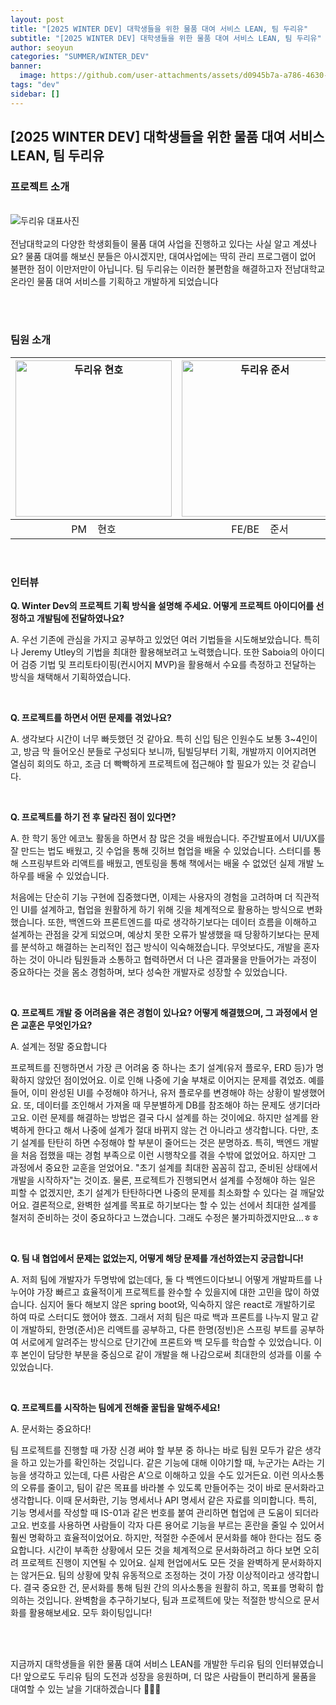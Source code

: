 ```yaml
---
layout: post
title: "[2025 WINTER DEV] 대학생들을 위한 물품 대여 서비스 LEAN, 팀 두리유"
subtitle: "[2025 WINTER DEV] 대학생들을 위한 물품 대여 서비스 LEAN, 팀 두리유"
author: seoyun
categories: "SUMMER/WINTER_DEV"
banner:
  image: https://github.com/user-attachments/assets/d0945b7a-a786-4630-94c8-f84a092b9a1b
tags: "dev"
sidebar: []
---
```


## [2025 WINTER DEV] 대학생들을 위한 물품 대여 서비스 LEAN, 팀 두리유


### 프로젝트 소개

<br/>
<img src="https://github.com/user-attachments/assets/d0945b7a-a786-4630-94c8-f84a092b9a1b" alt="두리유 대표사진" />
<br/><br/>
전남대학교의 다양한 학생회들이 물품 대여 사업을 진행하고 있다는 사실 알고 계셨나요? 물품 대여를 해보신 분들은 아시겠지만, 대여사업에는 딱히 관리 프로그램이 없어 불편한 점이 이만저만이 아닙니다. 팀 두리유는 이러한 불편함을 해결하고자 전남대학교 온라인 물품 대여 서비스를 기획하고 개발하게 되었습니다

<br/><br/>

### 팀원 소개

| <img src="https://github.com/user-attachments/assets/25153abf-435a-443e-a370-8f027bcc5c11" alt="두리유 현호" width="250" /> | <img src="https://github.com/user-attachments/assets/3af091f0-15c0-4886-87b9-873df1a66189" alt="두리유 준서" width="250" /> | <img src="https://github.com/user-attachments/assets/08e0d19f-b7c3-4265-96d0-e87dab569004" alt="두리유 정빈" width="250" /> |
| :-----------------------------------------------------------------------------------------------------------------------: | :-----------------------------------------------------------------------------------------------------------------------: | :-----------------------------------------------------------------------------------------------------------------------: |
|                                                 PM &nbsp;&nbsp;&nbsp;현호                                                 |                                                 FE/BE &nbsp;&nbsp;&nbsp;준서                                                 |                                                 FE/BE &nbsp;&nbsp;&nbsp;정빈                                                 |


<br/>

### 인터뷰

**Q. Winter Dev의 프로젝트 기획 방식을 설명해 주세요. 어떻게 프로젝트 아이디어를 선정하고 개발팀에 전달하였나요?**

A. 우선 기존에 관심을 가지고 공부하고 있었던 여러 기법들을 시도해보았습니다. 특히나 Jeremy Utley의 기법을 최대한 활용해보려고 노력했습니다. 또한 Saboia의 아이디어 검증 기법 및 프리토타이핑(컨시어지 MVP)을 활용해서 수요를 측정하고 전달하는 방식을 채택해서 기획하였습니다. 

<br/>

**Q. 프로젝트를 하면서 어떤 문제를 겪었나요?**

A. 생각보다 시간이 너무 빠듯했던 것 같아요. 특히 신입 팀은 인원수도 보통 3~4인이고, 방금 막 들어오신 분들로 구성되다 보니까, 팀빌딩부터 기획, 개발까지 이어지려면 열심히 회의도 하고, 조금 더 빡빡하게 프로젝트에 접근해야 할 필요가 있는 것 같습니다.

<br/>


**Q. 프로젝트를 하기 전 후 달라진 점이 있다면?**

A. 한 학기 동안 에코노 활동을 하면서 참 많은 것을 배웠습니다. 주간발표에서 UI/UX를 잘 만드는 법도 배웠고, 깃 수업을 통해 깃허브 협업을 배울 수 있었습니다. 스터디를 통해 스프링부트와 리액트를 배웠고, 멘토링을 통해 책에서는 배울 수 없었던 실제 개발 노하우를 배울 수 있었습니다.

처음에는 단순히 기능 구현에 집중했다면, 이제는 사용자의 경험을 고려하며 더 직관적인 UI를 설계하고, 협업을 원활하게 하기 위해 깃을 체계적으로 활용하는 방식으로 변화했습니다. 또한, 백엔드와 프론트엔드를 따로 생각하기보다는 데이터 흐름을 이해하고 설계하는 관점을 갖게 되었으며, 예상치 못한 오류가 발생했을 때 당황하기보다는 문제를 분석하고 해결하는 논리적인 접근 방식이 익숙해졌습니다. 무엇보다도, 개발을 혼자 하는 것이 아니라 팀원들과 소통하고 협력하면서 더 나은 결과물을 만들어가는 과정이 중요하다는 것을 몸소 경험하며, 보다 성숙한 개발자로 성장할 수 있었습니다.

<br/>

**Q. 프로젝트 개발 중 어려움을 겪은 경험이 있나요? 어떻게 해결했으며, 그 과정에서 얻은 교훈은 무엇인가요?**

A. 설계는 정말 중요합니다

프로젝트를 진행하면서 가장 큰 어려움 중 하나는 초기 설계(유저 플로우, ERD 등)가 명확하지 않았던 점이었어요. 이로 인해 나중에 기술 부채로 이어지는 문제를 겪었죠. 예를 들어, 이미 완성된 UI를 수정해야 하거나, 유저 플로우를 변경해야 하는 상황이 발생했어요. 또, 데이터를 조인해서 가져올 때 무분별하게 DB를 참조해야 하는 문제도 생기더라고요. 이런 문제를 해결하는 방법은 결국 다시 설계를 하는 것이에요. 하지만 설계를 완벽하게 한다고 해서 나중에 설계가 절대 바뀌지 않는 건 아니라고 생각합니다. 다만, 초기 설계를 탄탄히 하면 수정해야 할 부분이 줄어드는 것은 분명하죠. 특히, 백엔드 개발을 처음 접했을 때는 경험 부족으로 이런 시행착오를 겪을 수밖에 없었어요. 하지만 그 과정에서 중요한 교훈을 얻었어요. "초기 설계를 최대한 꼼꼼히 잡고, 준비된 상태에서 개발을 시작하자"는 것이죠. 물론, 프로젝트가 진행되면서 설계를 수정해야 하는 일은 피할 수 없겠지만, 초기 설계가 탄탄하다면 나중의 문제를 최소화할 수 있다는 걸 깨달았어요. 결론적으로, 완벽한 설계를 목표로 하기보다는 할 수 있는 선에서 최대한 설계를 철저히 준비하는 것이 중요하다고 느꼈습니다. 그래도 수정은 불가피하겠지만요…ㅎㅎ

<br/>

**Q. 팀 내 협업에서 문제는 없었는지, 어떻게 해당 문제를 개선하였는지 궁금합니다!**

A. 저희 팀에 개발자가 두명밖에 없는데다, 둘 다 백엔드이다보니 어떻게 개발파트를 나누어야 가장 빠르고 효율적이게 프로젝트를 완수할 수 있을지에 대한 고민을 많이 하였습니다. 심지어 둘다 해보지 않은 spring boot와, 익숙하지 않은 react로 개발하기로 하여 따로 스터디도 했어야 했죠. 그래서 저희 팀은 따로 백과 프론트를 나누지 말고 같이 개발하되, 한명(준서)은 리액트를 공부하고, 다른 한명(정빈)은 스프링 부트를 공부하여 서로에게 알려주는 방식으로 단기간에 프론트와 백 모두를 학습할 수 있었습니다. 이후 본인이 담당한 부분을 중심으로 같이 개발을 해 나감으로써 최대한의 성과를 이룰 수 있었습니다.

<br/>

**Q. 프로젝트를 시작하는 팀에게 전해줄 꿀팁을 말해주세요!**

A. 문서화는 중요하다!

팀 프로젝트를 진행할 때 가장 신경 써야 할 부분 중 하나는 바로 팀원 모두가 같은 생각을 하고 있는가를 확인하는 것입니다. 같은 기능에 대해 이야기할 때, 누군가는 A라는 기능을 생각하고 있는데, 다른 사람은 A'으로 이해하고 있을 수도 있거든요. 이런 의사소통의 오류를 줄이고, 팀이 같은 목표를 바라볼 수 있도록 만들어주는 것이 바로 문서화라고 생각합니다. 이때 문서화란, 기능 명세서나 API 명세서 같은 자료를 의미합니다. 특히, 기능 명세서를 작성할 때 IS-01과 같은 번호를 붙여 관리하면 협업에 큰 도움이 되더라고요. 번호를 사용하면 사람들이 각자 다른 용어로 기능을 부르는 혼란을 줄일 수 있어서 훨씬 명확하고 효율적이었어요. 하지만, 적절한 수준에서 문서화를 해야 한다는 점도 중요합니다. 시간이 부족한 상황에서 모든 것을 체계적으로 문서화하려고 하다 보면 오히려 프로젝트 진행이 지연될 수 있어요. 실제 현업에서도 모든 것을 완벽하게 문서화하지는 않거든요. 팀의 상황에 맞춰 유동적으로 조정하는 것이 가장 이상적이라고 생각합니다. 결국 중요한 건, 문서화를 통해 팀원 간의 의사소통을 원활히 하고, 목표를 명확히 합의하는 것입니다. 완벽함을 추구하기보다, 팀과 프로젝트에 맞는 적절한 방식으로 문서화를 활용해보세요. 모두 화이팅입니다! 

<br/><br/>

지금까지 대학생들을 위한 물품 대여 서비스 LEAN를 개발한 두리유 팀의 인터뷰였습니다! 앞으로도 두리유 팀의 도전과 성장을 응원하며, 더 많은 사람들이 편리하게 물품을 대여할 수 있는 날을 기대하겠습니다 🙇🏻‍♂️
